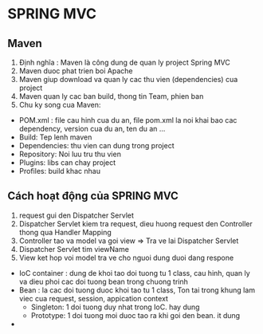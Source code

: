 # SPRING MVC

## Maven
1. Định nghĩa : Maven là công dung de quan ly project Spring MVC
2. Maven duoc phat trien boi Apache
3. Maven giup download va quan ly cac thu vien (dependencies) cua project
4. Maven quan ly cac ban build, thong tin Team, phien ban
5. Chu ky song cua Maven:
  + POM.xml : file cau hinh cua du an, file pom.xml la noi khai bao cac dependency, version cua du an, ten du an ...
  + Build: Tep lenh maven
  + Dependencies: thu vien can dung trong project
  + Repository: Noi luu tru thu vien
  + Plugins: libs can chay project
  + Profiles: build khac nhau

## Cách hoạt động của SPRING MVC
1. request gui den Dispatcher Servlet
2. Dispatcher Servlet kiem tra request, dieu huong request den Controller thong qua Handler Mapping
3. Controller tao va model va goi view => Tra ve lai Dispatcher Servlet
4. Dispatcher Servlet tim viewName
5. View ket hop voi model tra ve cho nguoi dung duoi dang respone

- IoC container : dung de khoi tao doi tuong tu 1 class, cau hinh, quan ly va dieu phoi cac doi tuong bean trong chuong trinh
- Bean : la cac doi tuong duoc khoi tao tu 1 class, Ton tai trong khung lam viec cua request, session, appication context
  + Singleton: 1 doi tuong duy nhat trong IoC. hay dung
  + Prototype: 1 doi tuong moi duoc tao ra khi goi den bean. it dung
- 


